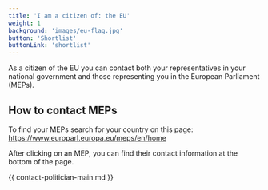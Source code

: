 ```yaml
---
title: 'I am a citizen of: the EU'
weight: 1
background: 'images/eu-flag.jpg'
button: 'Shortlist'
buttonLink: 'shortlist'
---
```


As a citizen of the EU you can contact both your representatives in your national government and those representing you in the European Parliament (MEPs).

## How to contact MEPs

To find your MEPs search for your country on this page: <https://www.europarl.europa.eu/meps/en/home>

After clicking on an MEP, you can find their contact information at the bottom of the page.

{{ contact-politician-main.md }}

